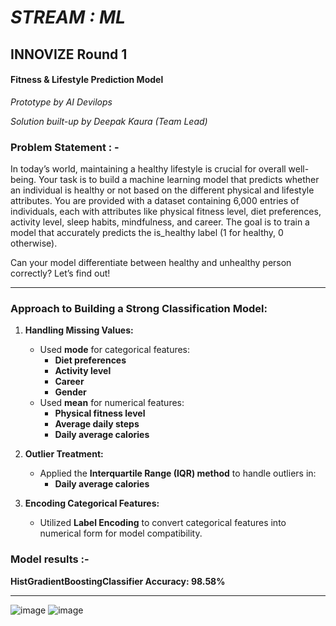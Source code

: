 # ***STREAM : ML***

## **INNOVIZE Round 1**

#### Fitness & Lifestyle Prediction Model

*Prototype by AI Devilops*

*Solution built-up by Deepak Kaura (Team Lead)*

### **Problem Statement : -**

In today’s world, maintaining a healthy lifestyle is crucial for overall well-being. Your task is to build a machine learning model that predicts whether an individual is healthy or not based on the different physical and lifestyle attributes. You are provided with a dataset containing 6,000 entries of individuals, each with attributes like physical fitness level, diet preferences, activity level, sleep habits, mindfulness, and career. The goal is to train a model that accurately predicts the is_healthy label (1 for healthy, 0 otherwise).

Can your model differentiate between healthy and unhealthy person correctly? Let’s find out!

---------------------------------------------------------
### Approach to Building a Strong Classification Model:  
1. **Handling Missing Values:**  
   - Used **mode** for categorical features:  
     - **Diet preferences**  
     - **Activity level**  
     - **Career**  
     - **Gender**  
   - Used **mean** for numerical features:  
     - **Physical fitness level**  
     - **Average daily steps**  
     - **Daily average calories**  

2. **Outlier Treatment:**  
   - Applied the **Interquartile Range (IQR) method** to handle outliers in:  
     - **Daily average calories**  

3. **Encoding Categorical Features:**  
   - Utilized **Label Encoding** to convert categorical features into numerical form for model compatibility.  


### **Model results :-**

**HistGradientBoostingClassifier Accuracy: 98.58%**

-----------------------------------------------------
![image](https://github.com/user-attachments/assets/80199072-6e78-447f-b74b-4020cea5a340)
![image](https://github.com/user-attachments/assets/4af77dfd-a1b7-4215-8dde-5198e0b1fbcf)
